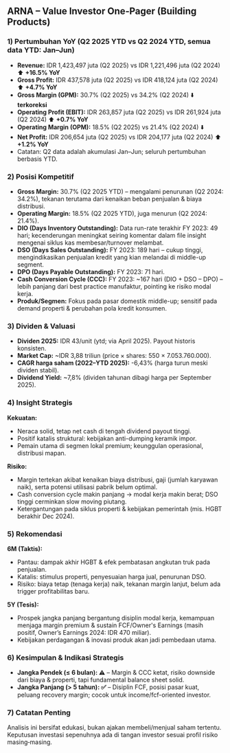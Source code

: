 ## ARNA – Value Investor One‑Pager (Building Products)

### 1) Pertumbuhan YoY (Q2 2025 YTD vs Q2 2024 YTD, semua data YTD: Jan–Jun)
- **Revenue:** IDR 1,423,497 juta (Q2 2025) vs IDR 1,221,496 juta (Q2 2024) ⬆️ **+16.5% YoY**
- **Gross Profit:** IDR 437,578 juta (Q2 2025) vs IDR 418,124 juta (Q2 2024) ⬆️ **+4.7% YoY**
- **Gross Margin (GPM):** 30.7% (Q2 2025) vs 34.2% (Q2 2024) ⬇️ **terkoreksi**
- **Operating Profit (EBIT):** IDR 263,857 juta (Q2 2025) vs IDR 261,924 juta (Q2 2024) ⬆️ **+0.7% YoY**
- **Operating Margin (OPM):** 18.5% (Q2 2025) vs 21.4% (Q2 2024) ⬇️
- **Net Profit:** IDR 206,654 juta (Q2 2025) vs IDR 204,177 juta (Q2 2024) ⬆️ **+1.2% YoY**
- Catatan: Q2 data adalah akumulasi Jan–Jun; seluruh pertumbuhan berbasis YTD.

### 2) Posisi Kompetitif
- **Gross Margin:** 30.7% (Q2 2025 YTD) – mengalami penurunan (Q2 2024: 34.2%), tekanan terutama dari kenaikan beban penjualan & biaya distribusi.
- **Operating Margin:** 18.5% (Q2 2025 YTD), juga menurun (Q2 2024: 21.4%).
- **DIO (Days Inventory Outstanding):** Data run-rate terakhir FY 2023: 49 hari; kecenderungan meningkat seiring komentar dalam file insight mengenai siklus kas membesar/turnover melambat.
- **DSO (Days Sales Outstanding):** FY 2023: 189 hari – cukup tinggi, mengindikasikan penjualan kredit yang kian melandai di middle-up segment.
- **DPO (Days Payable Outstanding):** FY 2023: 71 hari.
- **Cash Conversion Cycle (CCC):** FY 2023: ~167 hari (DIO + DSO – DPO) – lebih panjang dari best practice manufaktur, pointing ke risiko modal kerja.
- **Produk/Segmen:** Fokus pada pasar domestik middle-up; sensitif pada demand properti & perubahan pola kredit konsumen.

### 3) Dividen & Valuasi
- **Dividen 2025:** IDR 43/unit (ytd; via April 2025). Payout historis konsisten.
- **Market Cap:** ~IDR 3,88 triliun (price × shares: 550 × 7.053.760.000).
- **CAGR harga saham (2022–YTD 2025):** -6,43% (harga turun meski dividen stabil).
- **Dividend Yield:** ~7,8% (dividen tahunan dibagi harga per September 2025).

### 4) Insight Strategis
**Kekuatan:**  
- Neraca solid, tetap net cash di tengah dividend payout tinggi.
- Positif katalis struktural: kebijakan anti-dumping keramik impor.
- Pemain utama di segmen lokal premium; keunggulan operasional, distribusi mapan.

**Risiko:**  
- Margin tertekan akibat kenaikan biaya distribusi, gaji (jumlah karyawan naik), serta potensi utilisasi pabrik belum optimal.
- Cash conversion cycle makin panjang → modal kerja makin berat; DSO tinggi cerminkan slow moving piutang.
- Ketergantungan pada siklus properti & kebijakan pemerintah (mis. HGBT berakhir Dec 2024).

### 5) Rekomendasi
**6M (Taktis):**  
- Pantau: dampak akhir HGBT & efek pembatasan angkutan truk pada penjualan.
- Katalis: stimulus properti, penyesuaian harga jual, penurunan DSO.
- Risiko: biaya tetap (tenaga kerja) naik, tekanan margin lanjut, belum ada trigger profitabilitas baru.

**5Y (Tesis):**  
- Prospek jangka panjang bergantung disiplin modal kerja, kemampuan menjaga margin premium & sustain FCF/Owner's Earnings (masih positif, Owner’s Earnings 2024: IDR 470 miliar).
- Kebijakan perdagangan & inovasi produk akan jadi pembedaan utama.

### 6) Kesimpulan & Indikasi Strategis
- **Jangka Pendek (≤ 6 bulan): ⚠️** – Margin & CCC ketat, risiko downside dari biaya & properti, tapi fundamental balance sheet solid.
- **Jangka Panjang (> 5 tahun): ✅** – Disiplin FCF, posisi pasar kuat, peluang recovery margin; cocok untuk income/fcf-oriented investor.

### 7) Catatan Penting
Analisis ini bersifat edukasi, bukan ajakan membeli/menjual saham tertentu. Keputusan investasi sepenuhnya ada di tangan investor sesuai profil risiko masing‑masing.